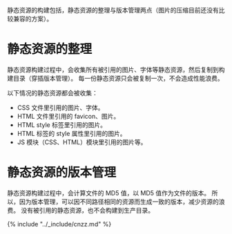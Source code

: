静态资源的构建包括，静态资源的整理与版本管理两点（图片的压缩目前还没有比较兼容的方案）。

# 静态资源的整理
静态资源构建过程中，会收集所有被引用的图片、字体等静态资源，然后复制到构建目录（穿插版本管理）。
每一份静态资源只会被复制一次，不会造成性能浪费。

以下情况的静态资源都会被收集：

- CSS 文件里引用的图片、字体。
- HTML 文件里引用的 favicon、图片。
- HTML style 标签里引用的图片。
- HTML 标签的 style 属性里引用的图片。
- JS 模块（CSS、HTML）模块里引用的图片等。


# 静态资源的版本管理
静态资源构建过程中，会计算文件的 MD5 值，以 MD5 值作为文件的版本。
所以，因为版本管理，可以因不同路径相同的资源而生成一致的版本，减少资源的浪费。
没有被引用的静态资源，也不会构建到生产目录。


{% include "../_include/cnzz.md" %}
